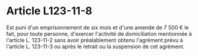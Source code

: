 # Article L123-11-8

Est puni d'un emprisonnement de six mois et d'une amende de 7 500 € le fait, pour toute personne, d'exercer l'activité de domiciliation mentionnée à l'article L. 123-11-2 sans avoir préalablement obtenu l'agrément prévu à l'article L. 123-11-3 ou après le retrait ou la suspension de cet agrément.
